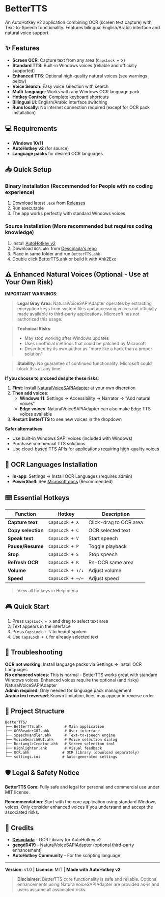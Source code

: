 # BetterTTS

An AutoHotkey v2 application combining OCR (screen text capture) with Text-to-Speech functionality. Features bilingual English/Arabic interface and natural voice support.

## ✨ Features

- **Screen OCR**: Capture text from any area (`CapsLock + X`)
- **Standard TTS**: Built-in Windows voices (reliable and officially supported)
- **Enhanced TTS**: Optional high-quality natural voices (see warnings below)
- **Voice Search**: Easy voice selection with search
- **Multi-language**: Works with any Windows OCR language pack
- **Hotkey Controls**: Complete keyboard shortcuts
- **Bilingual UI**: English/Arabic interface switching
- **Runs locally**: No internet connection required (except for OCR pack installation)

## 💻 Requirements

- **Windows 10/11**
- **AutoHotkey v2** (for source)
- **Language packs** for desired OCR languages

## 📥 Quick Setup

### Binary Installation (Recommended for People with no coding experience)
1. Download latest `.exe` from [Releases](../../releases)
2. Run executable
3. The app works perfectly with standard Windows voices

### Source Installation (More recommended but requires coding knowledge)
1. Install [AutoHotkey v2](https://www.autohotkey.com/)
2. Download `OCR.ahk` from [Descolada's repo](https://github.com/Descolada/OCR/)
3. Place in same folder and run `BetterTTS.ahk`
4. Double click BetterTTS.ahk or build it with Ahk2Exe

## ⚠️ Enhanced Natural Voices (Optional - Use at Your Own Risk)

**IMPORTANT WARNINGS**:

>  **Legal Gray Area**: NaturalVoiceSAPIAdapter operates by extracting encryption keys from system files and accessing voices not officially made available to third-party applications. Microsoft has not authorized this usage.

>  **Technical Risks**: 
> - May stop working after Windows updates
> - Uses unofficial methods that could be patched by Microsoft
> - Described by its own author as "more like a hack than a proper solution"

>  **Stability**: No guarantee of continued functionality. Microsoft could block this at any time.

**If you choose to proceed despite these risks**:

1. **First**: Install [NaturalVoiceSAPIAdapter](https://github.com/gexgd0419/NaturalVoiceSAPIAdapter) at your own discretion
2. **Then add voices**:
   - **Windows 11**: Settings → Accessibility → Narrator → "Add natural voices"
   - **Edge voices**: NaturalVoiceSAPIAdapter can also make Edge TTS voices available
3. **Restart BetterTTS** to see new voices in the dropdown

**Safer alternatives**:
- Use built-in Windows SAPI voices (included with Windows)
- Purchase commercial TTS solutions
- Use cloud-based TTS APIs for applications requiring high-quality voices

## 📝 OCR Languages Installation

- **In-app**: Settings → Install OCR Languages (requires admin)
- **PowerShell**: See [Microsoft docs](https://learn.microsoft.com/en-us/windows/powertoys/text-extractor#supported-languages) (Recommended)

## ⌨️ Essential Hotkeys

| Function | Hotkey | Description |
|----------|--------|-------------|
| **Capture text** | `CapsLock + X` | Click-drag to OCR area |
| **Copy selection** | `CapsLock + C` | OCR selected text |
| **Speak text** | `CapsLock + V` | Start speech |
| **Pause/Resume** | `CapsLock + P` | Toggle playback |
| **Stop** | `CapsLock + S` | Stop speech |
| **Refresh OCR** | `CapsLock + R` | Re-OCR same area |
| **Volume** | `CapsLock + ↑/↓` | Adjust volume |
| **Speed** | `CapsLock + →/←` | Adjust speed |

> View all hotkeys in Help menu

## 🎮 Quick Start

1. Press `CapsLock + X` and drag to select text area
2. Text appears in the interface
3. Press `CapsLock + V` to hear it spoken
4. Use `CapsLock + C` for already selected text

## 🔧 Troubleshooting

**OCR not working**: Install language packs via Settings → Install OCR Languages  
**No enhanced voices**: This is normal - BetterTTS works great with standard Windows voices. Enhanced voices require the optional (and risky) NaturalVoiceSAPIAdapter  
**Admin required**: Only needed for language pack management  
**Arabic text reversed**: Known limitation, lines may appear in reverse order  

## 📁 Project Structure

```
BetterTTS/
├── BetterTTS.ahk          # Main application
├── OCRReaderGUI.ahk       # User interface
├── SpeechHandler.ahk      # Text-to-speech engine
├── VoiceSearchGUI.ahk     # Voice selection dialog
├── RectangleCreator.ahk   # Screen selection tool
├── Highlighter.ahk        # Visual feedback
├── OCR.ahk               # OCR library (download separately)
└── settings.ini          # Auto-generated settings
```

## 🛡️ Legal & Safety Notice

**BetterTTS Core**: Fully safe and legal for personal and commercial use under MIT license.

**Recommendation**: Start with the core application using standard Windows voices. Only consider enhanced voices if you understand and accept the associated risks.

## 🙏 Credits

- **[Descolada](https://github.com/Descolada/OCR/)** - OCR Library for AutoHotkey v2
- **[gexgd0419](https://github.com/gexgd0419/NaturalVoiceSAPIAdapter)** - NaturalVoiceSAPIAdapter (optional third-party enhancement)
- **AutoHotkey Community** - For the scripting language

---

**Version:** v1.0 | **License:** MIT | **Made with AutoHotkey v2**

> **Disclaimer**: BetterTTS core functionality is safe and reliable. Optional enhancements using NaturalVoiceSAPIAdapter are provided as-is and users assume all associated risks.
